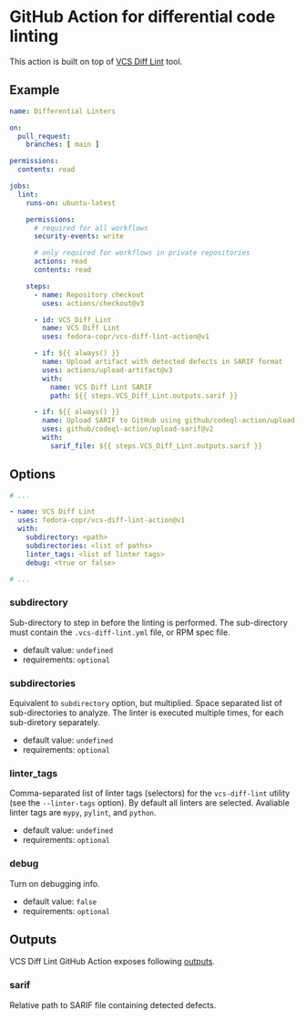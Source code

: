 # GitHub Action for differential code linting

This action is built on top of [VCS Diff Lint](https://github.com/fedora-copr/vcs-diff-lint) tool.

## Example

```yml
name: Differential Linters

on:
  pull_request:
    branches: [ main ]

permissions:
  contents: read

jobs:
  lint:
    runs-on: ubuntu-latest

    permissions:
      # required for all workflows
      security-events: write

      # only required for workflows in private repositories
      actions: read
      contents: read

    steps:
      - name: Repository checkout
        uses: actions/checkout@v3

      - id: VCS_Diff_Lint
        name: VCS Diff Lint
        uses: fedora-copr/vcs-diff-lint-action@v1

      - if: ${{ always() }}
        name: Upload artifact with detected defects in SARIF format
        uses: actions/upload-artifact@v3
        with:
          name: VCS Diff Lint SARIF
          path: ${{ steps.VCS_Diff_Lint.outputs.sarif }}

      - if: ${{ always() }}
        name: Upload SARIF to GitHub using github/codeql-action/upload-sarif
        uses: github/codeql-action/upload-sarif@v2
        with:
          sarif_file: ${{ steps.VCS_Diff_Lint.outputs.sarif }}
```

## Options

```yml
# ...

- name: VCS Diff Lint
  uses: fedora-copr/vcs-diff-lint-action@v1
  with:
    subdirectory: <path>
    subdirectories: <list of paths>
    linter_tags: <list of linter tags>
    debug: <true or false>

# ...
```

### subdirectory

Sub-directory to step in before the linting is performed. The sub-directory must contain the `.vcs-diff-lint.yml` file, or RPM spec file.

* default value: `undefined`
* requirements: `optional`

### subdirectories

Equivalent to `subdirectory` option, but multiplied. Space separated list of sub-directories to analyze. The linter is executed multiple times, for each sub-diretory separately.

* default value: `undefined`
* requirements: `optional`

### linter_tags

Comma-separated list of linter tags (selectors) for the `vcs-diff-lint` utility (see the `--linter-tags` option). By default all linters are selected. Avaliable linter tags are `mypy`, `pylint`, and `python`.

* default value: `undefined`
* requirements: `optional`

### debug

Turn on debugging info.

* default value: `false`
* requirements: `optional`

## Outputs

VCS Diff Lint GitHub Action exposes following [outputs](https://docs.github.com/en/actions/using-jobs/defining-outputs-for-jobs).

### sarif

Relative path to SARIF file containing detected defects.
